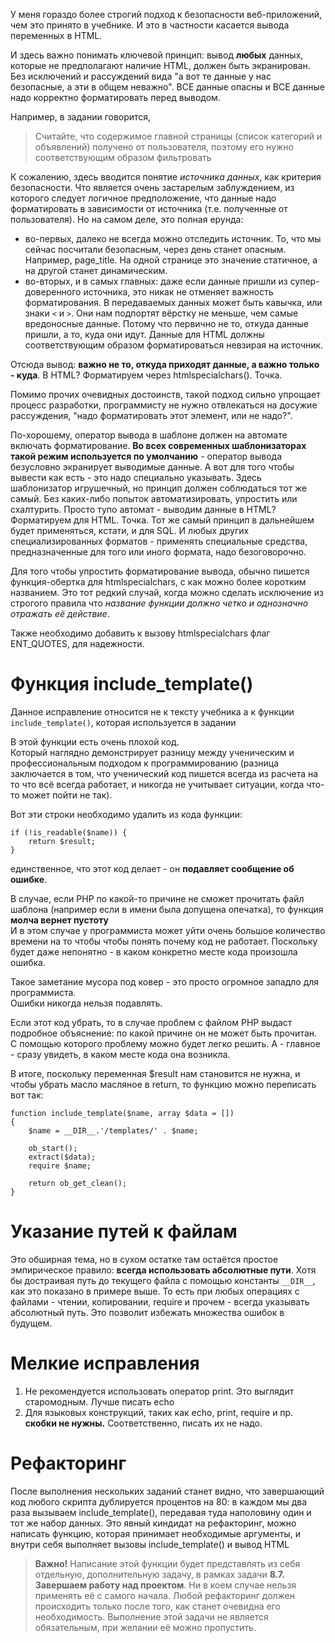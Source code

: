 У меня гораздо более строгий подход к безопасности веб-приложений, чем это принято в учебнике. И это в частности касается вывода переменных в HTML.

И здесь важно понимать ключевой принцип: вывод **любых** данных, которые не предполагают наличие HTML, должен быть экранирован. 
Без исключений и рассуждений вида "а вот те данные у нас безопасные, а эти в общем неважно". ВСЕ данные опасны и ВСЕ данные надо корректно форматировать перед выводом. 

Например, в задании говорится, 

> Считайте, что содержимое главной страницы (список категорий и объявлений) получено от пользователя, поэтому его нужно соответствующим образом фильтровать

К сожалению, здесь вводится понятие *источника данных*, как критерия безопасности. Что является очень застарелым заблуждением, из которого следует логичное предположение, что данные надо форматировать в зависимости от источника (т.е. полученные от пользователя). Но на самом деле, это полная ерунда: 
- во-первых, далеко не всегда можно отcледить источник. То, что мы сейчас посчитали безопасным, через день станет опасным. Например, page_title. На одной странице это значение статичное, а на другой станет динамическим.    
- во-вторых, и в самых главных: даже если данные пришли из супер-доверенного источника, это никак не отменяет важность форматирования. В передаваемых данных может быть кавычка, или знаки `<` и `>`. Они нам подпортят вёрстку не меньше, чем самые вредоносные данные. Потому что первично не то, откуда данные пришли, а то, куда они идут. Данные для HTML должны соответствующим образом форматироваться невзирая на источник. 

Отсюда вывод: **важно не то, откуда приходят данные, а важно только - куда**. В HTML? Форматируем через htmlspecialchars(). Точка.  

Помимо прочих очевидных достоинств, такой подход сильно упрощает процесс разработки, программисту не нужно отвлекаться на досужие рассуждения, "надо форматировать этот элемент, или не надо?". 

По-хорошему, оператор вывода в шаблоне должен на автомате включать форматирование. **Во всех современных шаблонизаторах такой режим используется по умолчанию** - оператор вывода безусловно экранирует выводимые данные. А вот для того чтобы вывести как есть - это надо специально указывать. 
Здесь шаблонизатор игрушечный, но принцип должен соблюдаться тот же самый.  Без каких-либо попыток автоматизировать, упростить или схалтурить. Просто тупо автомат - выводим данные в HTML? Форматируем для HTML. Точка. 
Тот же самый принцип в дальнейшем будет применяться, кстати, и для SQL. И любых других специализированных форматов - применять специальные средства, предназначенные для того или иного формата, надо безоговорочно. 

Для того чтобы упростить форматирование вывода, обычно пишется функция-обертка для htmlspecialchars, с как можно более коротким названием.  Это тот редкий случай, когда можно сделать исключение из строгого правила что *название функции должно четко и однозначно отражать её действие*. 

Также необходимо добавить к вызову htmlspecialchars флаг ENT_QUOTES, для надежности.

# Функция include_template()

Данное исправление относится не к тексту учебника а к функции `include_template()`, которая используется в задании

В этой функции есть очень плохой код.  
Который наглядно демонстрирует разницу между ученическим и профессиональным подходом к программированию (разница заключается в том, что ученический код пишется всегда из расчета на то что всё всегда работает, и никогда не учитывает ситуации, когда что-то может пойти не так).

Вот эти строки необходимо удалить из кода функции:

    if (!is_readable($name)) {
        return $result;
    }
    
единственное, что этот код делает - он **подавляет сообщение об ошибке**.

В случае, если РНР по какой-то причине не сможет прочитать файл шаблона (например если в имени была допущена опечатка), то функция **молча вернет пустоту**   
И в этом случае у программиста может уйти очень большое количество времени на то чтобы чтобы понять почему код не работает. Поскольку будет даже непонятно - в каком конкретно месте кода произошла ошибка.

Такое заметание мусора под ковер - это просто огромное западло для программиста.    
Ошибки никогда нельзя подавлять.

Если этот код убрать, то в случае проблем с файлом РНР выдаст подробное объяснение: по какой причине он не может быть прочитан. 
С помощью которого проблему можно будет легко решить. А - главное - сразу увидеть, в каком месте кода она возникла. 

В итоге, поскольку переменная $result нам становится не нужна, и чтобы убрать масло масляное в return, то функцию можно переписать вот так:

    function include_template($name, array $data = [])
    {
        $name = __DIR__.'/templates/' . $name;

        ob_start();
        extract($data);
        require $name;

        return ob_get_clean();
    }

# Указание путей к файлам

Это обширная тема, но в сухом остатке там остаётся простое эмпирическое правило: **всегда использовать абсолютные пути**. Хотя бы достраивая путь до текущего файла с помощью константы `__DIR__`, как это показано в примере выше.
То есть при любых операциях с файлами - чтении, копировании, require и прочем - всегда указывать абсолютный путь. Это позволит избежать множества ошибок в будущем. 

# Мелкие исправления

1. Не рекомендуется использовать оператор print. Это выглядит старомодным. Лучше писать echo
2. Для языковых конструкций, таких как echo, print, require и пр. **скобки не нужны.** Соответственно, писать их не надо.

# Рефакторинг

После выполнения нескольких заданий станет видно, что завершающий код любого скрипта дублируется процентов на 80: в каждом мы два раза вызываем include_template(), передавая туда наполовину один и тот же набор данных. Это явный киндидат на рефакторинг, можно написать функцию, которая принимает необходимые аргументы, и внутри себя выполняет вызовы include_template() и вывод HTML

> **Важно!** Написание этой функции будет представлять из себя отдельную, дополнительную задачу, в рамках задачи **8.7. Завершаем работу над проектом**.  Ни в коем случае нельзя применять её с самого начала. Любой рефакторинг должен происходить только после того, как станет очевидна его необходимость. Выполнение этой задачи не является обязательным, при желании её можно пропустить. 
